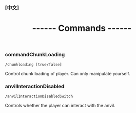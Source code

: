 

### [[中文](/carpetamsaddition/Commands)]

# <center>------ Commands ------</center>

&emsp;

### commandChunkLoading

`/chunkloading [true/false]`

Control chunk loading of player. Can only manipulate yourself.


### anvilInteractionDisabled

`/anvilInteractionDisabledSwitch`

Controls whether the player can interact with the anvil.